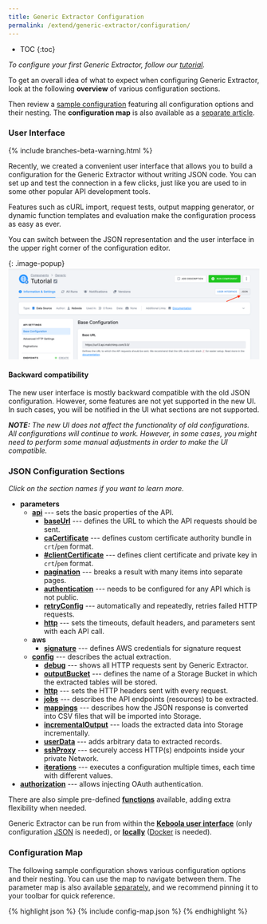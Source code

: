 ```yaml
---
title: Generic Extractor Configuration
permalink: /extend/generic-extractor/configuration/
---
```


* TOC
{:toc}

*To configure your first Generic Extractor, follow our [tutorial](/extend/generic-extractor/tutorial/).*

To get an overall idea of what to expect when configuring Generic Extractor, look at the following **overview** of various configuration sections.

Then review a [sample configuration](#configuration-map) featuring all configuration options and their
nesting. The **configuration map** is also available as a [separate article](/extend/generic-extractor/map/).


### User Interface

{% include branches-beta-warning.html %}

Recently, we created a convenient user interface that allows you to build a configuration for the Generic Extractor without writing JSON code. 
You can set up and test the connection in a few clicks, just like you are used to in some other popular API development tools. 

Features such as cURL import, request tests, output mapping generator, or dynamic function templates and evaluation make the configuration process as easy as ever.

You can switch between the JSON representation and the user interface in the upper right corner of the configuration editor.

{: .image-popup}
![UI Switch](/extend/generic-extractor/configuration/ui_switch.png)

#### Backward compatibility

The new user interface is mostly backward compatible with the old JSON configuration. However, some features are not yet supported in the new UI. 
In such cases, you will be notified in the UI what sections are not supported.

***NOTE:** The new UI does not affect the functionality of old configurations. All configurations will continue to work. 
However, in some cases, you might need to perform some manual adjustments in order to make the UI compatible.*


### JSON Configuration Sections
*Click on the section names if you want to learn more.*

- **parameters**
    - [**api**](/extend/generic-extractor/configuration/api/) --- sets the basic properties of the API.
        - [**baseUrl**](/extend/generic-extractor/configuration/api/#base-url) --- defines the URL to which the
        API requests should be sent.
        - [**caCertificate**](/extend/generic-extractor/configuration/api/#ca-certificate) --- defines custom certificate authority bundle in `crt`/`pem` format.
        - [**#clientCertificate**](/extend/generic-extractor/configuration/api/#client-certificate) --- defines client certificate and private key in `crt`/`pem` format.
        - [**pagination**](/extend/generic-extractor/configuration/api/pagination/) --- breaks a result with many items into separate pages.
        - [**authentication**](/extend/generic-extractor/configuration/api/authentication/) --- needs to be
        configured for any API which is not public.
        - [**retryConfig**](/extend/generic-extractor/configuration/api/#retry-configuration) --- automatically
        and repeatedly, retries failed HTTP requests.
        - [**http**](/extend/generic-extractor/configuration/api/#default-http-options) --- sets the timeouts, default
        headers, and parameters sent with each API call.
    - **aws**
      - [**signature**](/extend/generic-extractor/configuration/aws-signature) --- defines AWS credentials for signature request
    - [**config**](/extend/generic-extractor/configuration/config/) --- describes the actual extraction.
        - [**debug**](/extend/generic-extractor/running/#debug-mode) --- shows all HTTP requests sent by
        Generic Extractor.
        - [**outputBucket**](/extend/generic-extractor/configuration/config/#output-bucket) --- defines the name
        of a Storage Bucket in which the extracted tables will be stored.
        - [**http**](/extend/generic-extractor/configuration/config/#http) --- sets the HTTP headers sent with
        every request.
        - [**jobs**](/extend/generic-extractor/configuration/config/jobs/) --- describes the API endpoints
        (resources) to be extracted.
        - [**mappings**](/extend/generic-extractor/configuration/config/#mappings) --- describes how the JSON
        response is converted into CSV files that will be imported into Storage.
        - [**incrementalOutput**](/extend/generic-extractor/incremental/) ---  loads the extracted data into
        Storage incrementally.
        - [**userData**](/extend/generic-extractor/configuration/config/#user-data) --- adds arbitrary data to
        extracted records.
        - [**sshProxy**](/extend/generic-extractor/configuration/ssh-proxy/) --- securely access HTTP(s) endpoints inside your private Network.
        - [**iterations**](/extend/generic-extractor/configuration/iterations/) --- executes a configuration multiple times, each time
  with different values.
- [**authorization**](/extend/generic-extractor/configuration/api/authentication/#oauth) --- allows injecting OAuth authentication.

There are also simple pre-defined [**functions**](/extend/generic-extractor/functions/) available, adding extra
flexibility when needed.

Generic Extractor can be run from within the [**Keboola user interface**](/extend/generic-extractor/running/) (only
configuration [JSON](/extend/generic-extractor/tutorial/json/) is needed), or [**locally**](/extend/generic-extractor/running/#running-locally)
([Docker](/extend/component/docker-tutorial/) is needed).

### Configuration Map
The following sample configuration shows various configuration options and their nesting.
You can use the map to navigate between them. The parameter map is also available
[separately](/extend/generic-extractor/map/), and we recommend pinning it to your toolbar for quick reference.

{% highlight json %}
{% include config-map.json %}
{% endhighlight %}

<script>
{% include config-events.js %}
</script>
<style>
pre a {
    border-bottom: 1px dashed navy;
}
</style>
